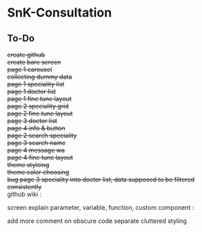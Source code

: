 # SnK-Consultation  


## To-Do  
~~create github~~  
~~create bare screen~~  
~~page 1 carousel~~  
~~collecting dummy data~~  
~~page 1 speciality list~~  
~~page 1 doctor list~~  
~~page 1 fine tune layout~~  
~~page 2 speciality grid~~  
~~page 2 fine tune layout~~  
~~page 3 doctor list~~  
~~page 4 info & button~~  
~~page 2 search speciality~~  
~~page 3 search name~~  
~~page 4 message wa~~  
~~page 4 fine tune layout~~  
~~theme styleing~~  
~~theme color choosing~~  
~~bug page 3 speciality into doctor list, data supposed to be filtered consistently~~  
github wiki :  

screen explain parameter, variable, function, custom component : 


add more comment on obscure code
separate cluttered styling